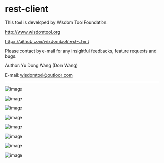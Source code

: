 # rest-client
This tool is developed by Wisdom Tool Foundation.  

http://www.wisdomtool.org  

https://github.com/wisdomtool/rest-client  

Please contact by e-mail for any insightful feedbacks, feature requests and bugs.  

Author: Yu Dong Wang (Dom Wang)  

E-mail: wisdomtool@outlook.com

---------------------------------------------------------------------------------------------------------------------

![image](https://github.com/wisdomtool/rest-client/blob/master/Image_1.png)

![image](https://github.com/wisdomtool/rest-client/blob/master/Image_2.png)

![image](https://github.com/wisdomtool/rest-client/blob/master/Image_3.png)

![image](https://github.com/wisdomtool/rest-client/blob/master/Image_4.png)

![image](https://github.com/wisdomtool/rest-client/blob/master/Image_5.png)

![image](https://github.com/wisdomtool/rest-client/blob/master/Image_6.png)

![image](https://github.com/wisdomtool/rest-client/blob/master/Image_7.png)

![image](https://github.com/wisdomtool/rest-client/blob/master/Image_8.png)
